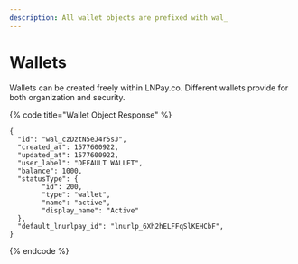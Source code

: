 ```yaml
---
description: All wallet objects are prefixed with wal_
---
```


# Wallets

Wallets can be created freely within LNPay.co. Different wallets provide for both organization and security.

{% code title="Wallet Object Response" %}
```
{
  "id": "wal_czDztN5eJ4r5sJ",
  "created_at": 1577600922,
  "updated_at": 1577600922,
  "user_label": "DEFAULT WALLET",
  "balance": 1000,
  "statusType": {
        "id": 200,
        "type": "wallet",
        "name": "active",
        "display_name": "Active"
  },
  "default_lnurlpay_id": "lnurlp_6Xh2hELFFqSlKEHCbF",
}
```
{% endcode %}

